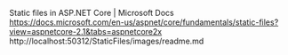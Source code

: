 ﻿Static files in ASP.NET Core | Microsoft Docs
https://docs.microsoft.com/en-us/aspnet/core/fundamentals/static-files?view=aspnetcore-2.1&tabs=aspnetcore2x
http://localhost:50312/StaticFiles/images/readme.md